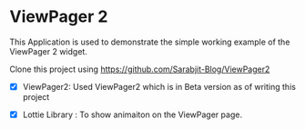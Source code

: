 # ViewPager 2 

This Application is used to demonstrate the simple working example of the ViewPager 2 widget.

 Clone this project using https://github.com/Sarabjit-Blog/ViewPager2
 
- [x] ViewPager2: Used ViewPager2 which is in Beta version as of writing this project
- [x] Lottie Library : To show animaiton on the ViewPager page.

